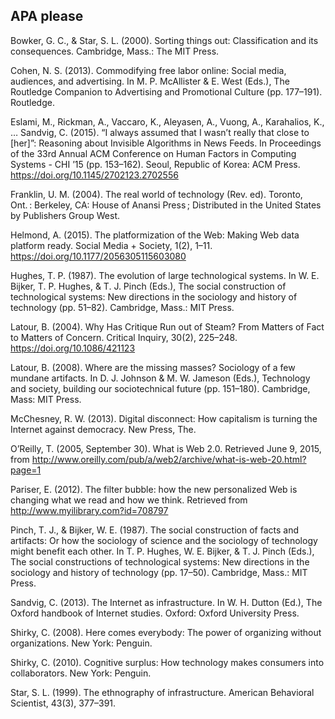 ## APA please

Bowker, G. C., & Star, S. L. (2000). Sorting things out: Classification and its consequences. Cambridge, Mass.: The MIT Press.

Cohen, N. S. (2013). Commodifying free labor online: Social media, audiences, and advertising. In M. P. McAllister & E. West (Eds.), The Routledge Companion to Advertising and Promotional Culture (pp. 177–191). Routledge.

Eslami, M., Rickman, A., Vaccaro, K., Aleyasen, A., Vuong, A., Karahalios, K., … Sandvig, C. (2015). “I always assumed that I wasn’t really that close to [her]”: Reasoning about Invisible Algorithms in News Feeds. In Proceedings of the 33rd Annual ACM Conference on Human Factors in Computing Systems - CHI ’15 (pp. 153–162). Seoul, Republic of Korea: ACM Press. https://doi.org/10.1145/2702123.2702556

Franklin, U. M. (2004). The real world of technology (Rev. ed). Toronto, Ont. : Berkeley, CA: House of Anansi Press ; Distributed in the United States by Publishers Group West.

Helmond, A. (2015). The platformization of the Web: Making Web data platform ready. Social Media + Society, 1(2), 1–11. https://doi.org/10.1177/2056305115603080

Hughes, T. P. (1987). The evolution of large technological systems. In W. E. Bijker, T. P. Hughes, & T. J. Pinch (Eds.), The social construction of technological systems: New directions in the sociology and history of technology (pp. 51–82). Cambridge, Mass.: MIT Press.

Latour, B. (2004). Why Has Critique Run out of Steam? From Matters of Fact to Matters of Concern. Critical Inquiry, 30(2), 225–248. https://doi.org/10.1086/421123

Latour, B. (2008). Where are the missing masses? Sociology of a few mundane artifacts. In D. J. Johnson & M. W. Jameson (Eds.), Technology and society, building our sociotechnical future (pp. 151–180). Cambridge, Mass: MIT Press.

McChesney, R. W. (2013). Digital disconnect: How capitalism is turning the Internet against democracy. New Press, The.

O’Reilly, T. (2005, September 30). What is Web 2.0. Retrieved June 9, 2015, from http://www.oreilly.com/pub/a/web2/archive/what-is-web-20.html?page=1

Pariser, E. (2012). The filter bubble: how the new personalized Web is changing what we read and how we think. Retrieved from http://www.myilibrary.com?id=708797

Pinch, T. J., & Bijker, W. E. (1987). The social construction of facts and artifacts: Or how the sociology of science and the sociology of technology might benefit each other. In T. P. Hughes, W. E. Bijker, & T. J. Pinch (Eds.), The social constructions of technological systems: New directions in the sociology and history of technology (pp. 17–50). Cambridge, Mass.: MIT Press.

Sandvig, C. (2013). The Internet as infrastructure. In W. H. Dutton (Ed.), The Oxford handbook of Internet studies. Oxford: Oxford University Press.

Shirky, C. (2008). Here comes everybody: The power of organizing without organizations. New York: Penguin.

Shirky, C. (2010). Cognitive surplus: How technology makes consumers into collaborators. New York: Penguin.

Star, S. L. (1999). The ethnography of infrastructure. American Behavioral Scientist, 43(3), 377–391.
